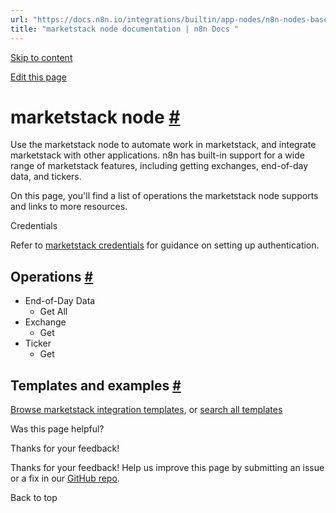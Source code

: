 ```yaml
---
url: "https://docs.n8n.io/integrations/builtin/app-nodes/n8n-nodes-base.marketstack/"
title: "marketstack node documentation | n8n Docs "
---
```


[Skip to content](https://docs.n8n.io/integrations/builtin/app-nodes/n8n-nodes-base.marketstack/#marketstack-node)

[Edit this page](https://github.com/n8n-io/n8n-docs/edit/main/docs/integrations/builtin/app-nodes/n8n-nodes-base.marketstack.md "Edit this page")

# marketstack node [\#](https://docs.n8n.io/integrations/builtin/app-nodes/n8n-nodes-base.marketstack/\#marketstack-node "Permanent link")

Use the marketstack node to automate work in marketstack, and integrate marketstack with other applications. n8n has built-in support for a wide range of marketstack features, including getting exchanges, end-of-day data, and tickers.

On this page, you'll find a list of operations the marketstack node supports and links to more resources.

Credentials

Refer to [marketstack credentials](https://docs.n8n.io/integrations/builtin/credentials/marketstack/) for guidance on setting up authentication.

## Operations [\#](https://docs.n8n.io/integrations/builtin/app-nodes/n8n-nodes-base.marketstack/\#operations "Permanent link")

- End-of-Day Data
  - Get All
- Exchange
  - Get
- Ticker
  - Get

## Templates and examples [\#](https://docs.n8n.io/integrations/builtin/app-nodes/n8n-nodes-base.marketstack/\#templates-and-examples "Permanent link")

[Browse marketstack integration templates](https://n8n.io/integrations/marketstack/), or [search all templates](https://n8n.io/workflows/)

Was this page helpful?






Thanks for your feedback!






Thanks for your feedback! Help us improve this page by submitting an issue or a fix in our [GitHub repo](https://github.com/n8n-io/n8n-docs).


Back to top